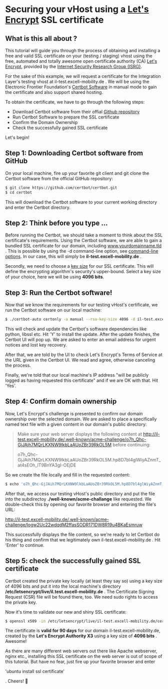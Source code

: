 Securing your vHost using a [Let's Encrypt](https://letsencrypt.org/) SSL certificate
=======================================================================================
## What is this all about ?
This tutorial will guide you through the process of obtaining and installing
a free and valid SSL certificate on your (testing / staging) vhost using the
free, automated and totally awesome open certificate authority (CA)
[Let's Encrypt](https://letsencrypt.org), provided by the 
[Internet Security Research Group (ISRG)](https://letsencrypt.org/isrg/).

For the sake of this example, we will request a certificate for the 
Integration Layer's testing vhost at il-test.excell-mobility.de . We will be
using the Electronic Frontier Foundation's [Certbot Software](https://certbot.eff.org/docs/using.html#manual)
in manual mode to gain the certificate and also support shared hosting.

To obtain the certificate, we have to go through the following steps:

- Download Certbot software from their offial [Github repository](https://github.com/certbot/certbot)
- Run Certbot Software to prepare the SSL certificate
- Confirm the Domain Ownership
- Check the successfully gained SSL certificate

Let's begin!

## Step 1: Downloading Certbot software from GitHub
On your local machine, fire up your favorite git client and git clone the Certbot software from the
official GitHub repository:

```bash
$ git clone https://github.com/certbot/certbot.git
$ cd certbot
```

This will download the Certbot software to your current working directory
and enter the Certbot directory.

## Step 2: Think before you type ...
Before running the Certbot, we should take a moment to think about the 
SSL certificate's requirements. Using the Certbot software, we are able to gain
a bundled SSL certificate for our domain, including www.yourdomainname.tld .
This is possible by using the -d command-line option, see [command-line options](https://certbot.eff.org/docs/using.html#command-line).
In our case, this will simply be **il-test.excell-mobility.de** .

Secondly, we need to choose a [key size](https://en.wikipedia.org/wiki/Key_size) for our SSL certificate. This will define
the encrypting algorithm's security's upper-bound. Select a key size of your choice, here we will
be using **4096 bits**.

## Step 3: Run the Certbot software!
Now that we know the requirements for our testing vHost's certificate, we run
the Certbot software on our local machine:

```bash
$ ./certbot-auto certonly -a manual --rsa-key-size 4096 -d il-test.excell-mobility.de
```

This will check and update the Certbot's software dependencies like python, libssl etc.
Hit 'Y' to install the update. After the update finishes, the Certbot UI will pop up.
We are asked to enter an email address for urgent notices and lost key recovery.

After that, we are told by the UI to check Let's Encrypt's Terms of Service at the URL given in the Certbot UI.
We read and agree, otherwise canceling the process.

Finally, we're told that our local machine's IP address "will be publicly logged
as having requested this certificate" and if we are OK with that. Hit 'Yes'.
 
## Step 4: Confirm domain ownership
Now, Let's Encrypt's challenge is presented to confirm our domain ownership
over the selected domain. We are asked to place a specifically named text file with a given content
in our domain's public directory:
 
> Make sure your web server displays the following content at
> http://il-test.excell-mobility.de/.well-known/acme-challenge/o7h_Qhc-GjJAih7MQrLKXNW9lkbLaAUoZBr39RkOL5M before continuing:
>
> o7h_Qhc-GjJAih7MQrLKXNW9lkbLaAUoZBr39RkOL5M.hp8D7bl4glWiyAZnmT_at4sEOh_lT9BnYA3gI-OEjDE

So we create the file locally and fill in the requested content:

```bash
$ echo 'o7h_Qhc-GjJAih7MQrLKXNW9lkbLaAUoZBr39RkOL5M.hp8D7bl4glWiyAZnmT_at4sEOh_lT9BnYA3gI-OEjDE' > o7h_Qhc-GjJAih7MQrLKXNW9lkbLaAUoZBr39RkOL5M
```
 
After that, we access our testing vHost's public directory and put the file
into the subdirectoy **./well-known/acme-challange** like requested. We double-check this by opening our favorite browser and entering the file's URL:

http://il-test.excell-mobility.de/.well-known/acme-challenge/logw2Uc22wdqdM2ffasSODR171DW8R19u4BKaEsmruw

This successfully displays the file content, so we're ready to let Certbot do
his thing and confirm that we legitimately own il-test.excell-mobility.de .
Hit 'Enter' to continue.

## Step 5: check the successfully gained SSL certificate
Certbot created the private key locally (at least they say so) using a key size
of 4096 bits and put it into the local machine's directory **/etc/letsencrypt/live/il.test.excell-mobility.de** .
The Certificate Signing Request (CSR) file will be found there, too.
We need sudo rights to access the private key.

Now it's time to validate our new and shiny SSL certificate:
```bash
$ openssl x509 -in /etc/letsencrypt/live/il-test.excell-mobility.de/cert.pem -text
```

The certificate is **valid for 90 days** for our domain il-test.excell-mobility.de, created
by the **Let's Encrypt Authority X3** using a key size of **4096 bits** . Awesome!

As there are many different web servers out there like Apache webserver, nginx etc., 
installing this SSL certificate on the web server is out of scope of this tutorial.
But have no fear, just fire up your favorite browser and enter
 
'ubuntu install ssl certificate'

. Cheers! 🍻

